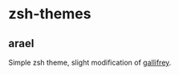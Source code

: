 # zsh-themes

## arael

Simple zsh theme, slight modification of [gallifrey](https://github.com/robbyrussell/oh-my-zsh/blob/master/themes/gallifrey.zsh-theme).

